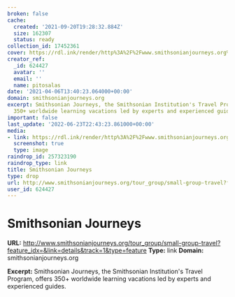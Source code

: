 ```yaml
---
broken: false
cache:
  created: '2021-09-20T19:28:32.884Z'
  size: 162307
  status: ready
collection_id: 17452361
cover: https://rdl.ink/render/http%3A%2F%2Fwww.smithsonianjourneys.org%2Ftour_group%2Fsmall-group-travel%3Ffeature_idx%3D%26link%3Ddetails%26track%3D1%26type%3Dfeature
creator_ref:
  _id: 624427
  avatar: ''
  email: ''
  name: pitosalas
date: '2021-04-06T13:40:23.064000+00:00'
domain: smithsonianjourneys.org
excerpt: Smithsonian Journeys, the Smithsonian Institution's Travel Program, offers
  350+ worldwide learning vacations led by experts and experienced guides.
important: false
last_update: '2022-06-23T22:43:23.861000+00:00'
media:
- link: https://rdl.ink/render/http%3A%2F%2Fwww.smithsonianjourneys.org%2Ftour_group%2Fsmall-group-travel%3Ffeature_idx%3D%26link%3Ddetails%26track%3D1%26type%3Dfeature
  screenshot: true
  type: image
raindrop_id: 257323190
raindrop_type: link
title: Smithsonian Journeys
type: drop
url: http://www.smithsonianjourneys.org/tour_group/small-group-travel?feature_idx=&link=details&track=1&type=feature
user_id: 624427
---
```


# Smithsonian Journeys

**URL:** http://www.smithsonianjourneys.org/tour_group/small-group-travel?feature_idx=&link=details&track=1&type=feature
**Type:** link
**Domain:** smithsonianjourneys.org

**Excerpt:** Smithsonian Journeys, the Smithsonian Institution's Travel Program, offers 350+ worldwide learning vacations led by experts and experienced guides.
